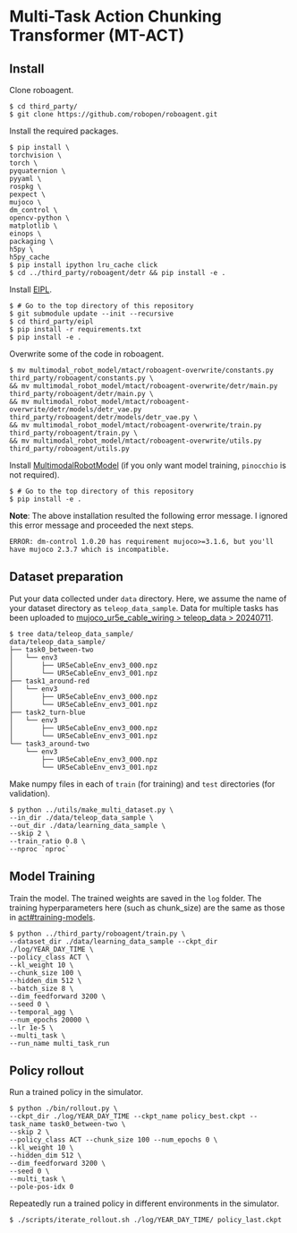 # Multi-Task Action Chunking Transformer (MT-ACT)

## Install

Clone roboagent.
``` console
$ cd third_party/
$ git clone https://github.com/robopen/roboagent.git
``` 

Install the required packages. 
``` console
$ pip install \
torchvision \
torch \
pyquaternion \
pyyaml \
rospkg \
pexpect \
mujoco \
dm_control \
opencv-python \
matplotlib \
einops \
packaging \
h5py \
h5py_cache
$ pip install ipython lru_cache click
$ cd ../third_party/roboagent/detr && pip install -e .
```

Install [EIPL](https://github.com/ogata-lab/eipl).
``` console
$ # Go to the top directory of this repository
$ git submodule update --init --recursive
$ cd third_party/eipl
$ pip install -r requirements.txt
$ pip install -e .
```

Overwrite some of the code in roboagent.
```console
$ mv multimodal_robot_model/mtact/roboagent-overwrite/constants.py third_party/roboagent/constants.py \
&& mv multimodal_robot_model/mtact/roboagent-overwrite/detr/main.py third_party/roboagent/detr/main.py \
&& mv multimodal_robot_model/mtact/roboagent-overwrite/detr/models/detr_vae.py third_party/roboagent/detr/models/detr_vae.py \
&& mv multimodal_robot_model/mtact/roboagent-overwrite/train.py third_party/roboagent/train.py \
&& mv multimodal_robot_model/mtact/roboagent-overwrite/utils.py third_party/roboagent/utils.py
```

Install [MultimodalRobotModel](https://github.com/isri-aist/MultimodalRobotModel) (if you only want model training, `pinocchio` is not required).
```console
$ # Go to the top directory of this repository
$ pip install -e .
```
**Note**: The above installation resulted the following error message. I ignored this error message and proceeded the next steps.
```console
ERROR: dm-control 1.0.20 has requirement mujoco>=3.1.6, but you'll have mujoco 2.3.7 which is incompatible.
```

## Dataset preparation

Put your data collected under `data` directory. Here, we assume the name of your dataset directory as `teleop_data_sample`.
Data for multiple tasks has been uploaded to [mujoco_ur5e_cable_wiring > teleop_data > 20240711](https://aist.box.com/s/9qtkspyyzcxqvrssvumahfgvi31h5cet).

```console
$ tree data/teleop_data_sample/
data/teleop_data_sample/
├── task0_between-two
│   └── env3
│       ├── UR5eCableEnv_env3_000.npz
│       └── UR5eCableEnv_env3_001.npz
├── task1_around-red
│   └── env3
│       ├── UR5eCableEnv_env3_000.npz
│       └── UR5eCableEnv_env3_001.npz
├── task2_turn-blue
│   └── env3
│       ├── UR5eCableEnv_env3_000.npz
│       └── UR5eCableEnv_env3_001.npz
└── task3_around-two
    └── env3
        ├── UR5eCableEnv_env3_000.npz
        └── UR5eCableEnv_env3_001.npz
```

Make numpy files in each of `train` (for training) and `test` directories (for validation).

```console
$ python ../utils/make_multi_dataset.py \
--in_dir ./data/teleop_data_sample \
--out_dir ./data/learning_data_sample \
--skip 2 \
--train_ratio 0.8 \
--nproc `nproc`
```

## Model Training

Train the model. The trained weights are saved in the `log` folder.
The training hyperparameters here (such as chunk_size) are the same as those in [act#training-models](https://github.com/isri-aist/MultimodalRobotModel/tree/master/multimodal_robot_model/act#model-training).

```console
$ python ../third_party/roboagent/train.py \
--dataset_dir ./data/learning_data_sample --ckpt_dir ./log/YEAR_DAY_TIME \
--policy_class ACT \
--kl_weight 10 \
--chunk_size 100 \
--hidden_dim 512 \
--batch_size 8 \
--dim_feedforward 3200 \
--seed 0 \
--temporal_agg \
--num_epochs 20000 \
--lr 1e-5 \
--multi_task \
--run_name multi_task_run
```

## Policy rollout
Run a trained policy in the simulator.

```console
$ python ./bin/rollout.py \
--ckpt_dir ./log/YEAR_DAY_TIME --ckpt_name policy_best.ckpt --task_name task0_between-two \
--skip 2 \
--policy_class ACT --chunk_size 100 --num_epochs 0 \
--kl_weight 10 \
--hidden_dim 512 \
--dim_feedforward 3200 \
--seed 0 \
--multi_task \
--pole-pos-idx 0
```

Repeatedly run a trained policy in different environments in the simulator.

```console
$ ./scripts/iterate_rollout.sh ./log/YEAR_DAY_TIME/ policy_last.ckpt
```
